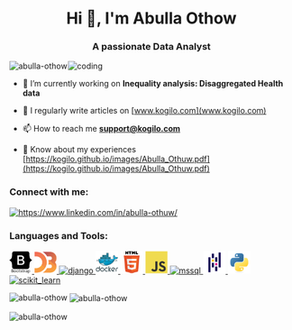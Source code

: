 <h1 align="center">Hi 👋, I'm Abulla Othow</h1>
<h3 align="center">A passionate Data Analyst</h3>
<img align="right" alt="coding" width="400" src="https://media2.giphy.com/media/qgQUggAC3Pfv687qPC/giphy.gif?cid=ecf05e477bstqps2i0rhd5sar1ctj8z0yulu2vbeil30nl67&ep=v1_gifs_search&rid=giphy.gif&ct=g">

<p align="left"> <img src="https://komarev.com/ghpvc/?username=abulla-othow&label=Profile%20views&color=0e75b6&style=flat" alt="abulla-othow" /> </p>

- 🔭 I’m currently working on **Inequality analysis: Disaggregated Health data**

- 📝 I regularly write articles on [www.kogilo.com](www.kogilo.com)

- 📫 How to reach me **support@kogilo.com**

- 📄 Know about my experiences [https://kogilo.github.io/images/Abulla_Othuw.pdf](https://kogilo.github.io/images/Abulla_Othuw.pdf)

<h3 align="left">Connect with me:</h3>
<p align="left">
<a href="https://linkedin.com/in/https://www.linkedin.com/in/abulla-othuw/" target="blank"><img align="center" src="https://raw.githubusercontent.com/rahuldkjain/github-profile-readme-generator/master/src/images/icons/Social/linked-in-alt.svg" alt="https://www.linkedin.com/in/abulla-othuw/" height="30" width="40" /></a>
</p>

<h3 align="left">Languages and Tools:</h3>
<p align="left"> <a href="https://getbootstrap.com" target="_blank" rel="noreferrer"> <img src="https://raw.githubusercontent.com/devicons/devicon/master/icons/bootstrap/bootstrap-plain-wordmark.svg" alt="bootstrap" width="40" height="40"/> </a> <a href="https://d3js.org/" target="_blank" rel="noreferrer"> <img src="https://raw.githubusercontent.com/devicons/devicon/master/icons/d3js/d3js-original.svg" alt="d3js" width="40" height="40"/> </a> <a href="https://www.djangoproject.com/" target="_blank" rel="noreferrer"> <img src="https://cdn.worldvectorlogo.com/logos/django.svg" alt="django" width="40" height="40"/> </a> <a href="https://www.docker.com/" target="_blank" rel="noreferrer"> <img src="https://raw.githubusercontent.com/devicons/devicon/master/icons/docker/docker-original-wordmark.svg" alt="docker" width="40" height="40"/> </a> <a href="https://www.w3.org/html/" target="_blank" rel="noreferrer"> <img src="https://raw.githubusercontent.com/devicons/devicon/master/icons/html5/html5-original-wordmark.svg" alt="html5" width="40" height="40"/> </a> <a href="https://developer.mozilla.org/en-US/docs/Web/JavaScript" target="_blank" rel="noreferrer"> <img src="https://raw.githubusercontent.com/devicons/devicon/master/icons/javascript/javascript-original.svg" alt="javascript" width="40" height="40"/> </a> <a href="https://www.microsoft.com/en-us/sql-server" target="_blank" rel="noreferrer"> <img src="https://www.svgrepo.com/show/303229/microsoft-sql-server-logo.svg" alt="mssql" width="40" height="40"/> </a> <a href="https://pandas.pydata.org/" target="_blank" rel="noreferrer"> <img src="https://raw.githubusercontent.com/devicons/devicon/2ae2a900d2f041da66e950e4d48052658d850630/icons/pandas/pandas-original.svg" alt="pandas" width="40" height="40"/> </a> <a href="https://www.python.org" target="_blank" rel="noreferrer"> <img src="https://raw.githubusercontent.com/devicons/devicon/master/icons/python/python-original.svg" alt="python" width="40" height="40"/> </a> <a href="https://scikit-learn.org/" target="_blank" rel="noreferrer"> <img src="https://upload.wikimedia.org/wikipedia/commons/0/05/Scikit_learn_logo_small.svg" alt="scikit_learn" width="40" height="40"/> </a> </p>

<p><img align="left" src="https://github-readme-stats.vercel.app/api/top-langs?username=abulla-othow&show_icons=true&locale=en&layout=compact" alt="abulla-othow" /></p>

<p>&nbsp;<img align="center" src="https://github-readme-stats.vercel.app/api?username=abulla-othow&show_icons=true&locale=en" alt="abulla-othow" /></p>

<p><img align="center" src="https://github-readme-streak-stats.herokuapp.com/?user=abulla-othow&" alt="abulla-othow" /></p>

